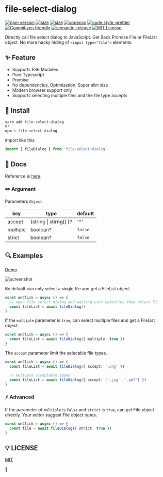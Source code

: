 # file-select-dialog

[![npm version](https://img.shields.io/npm/v/file-select-dialog.svg?style=flat)](https://www.npmjs.com/package/file-select-dialog)
[![size](https://img.shields.io/bundlephobia/min/file-select-dialog)](https://img.shields.io/bundlephobia/min/file-select-dialog)
[![size](https://img.shields.io/npm/dw/file-select-dialog?color=blue)](https://img.shields.io/npm/dw/file-select-dialog?color=blue)
[![codecov](https://codecov.io/gh/TomokiMiyauci/file-select-dialog/branch/main/graph/badge.svg?token=KY5KS2WE4I)](https://codecov.io/gh/TomokiMiyauci/file-select-dialog)
[![code style: prettier](https://img.shields.io/badge/code_style-prettier-ff69b4.svg?style=flat)](https://github.com/prettier/prettier)
[![Commitizen friendly](https://img.shields.io/badge/commitizen-friendly-brightgreen.svg)](http://commitizen.github.io/cz-cli/)
[![semantic-release](https://img.shields.io/badge/%20%20%F0%9F%93%A6%F0%9F%9A%80-semantic--release-e10079.svg)](https://github.com/semantic-release/semantic-release)
[![MIT License](https://img.shields.io/npm/l/file-select-dialog?color=blue&registry_uri=https%3A%2F%2Fregistry.npmjs.com)](https://github.com/TomokiMiyauci/blog/blob/master/LICENSE)

Directly call file select dialog to JavaScript.
Get Back Promise File or FileList object.
No more hacky hiding of `<input type="file">` elements.

## :sparkles: Feature

- Supports ES6 Modules
- Pure Typescript
- Promise
- No dependencies, Optimization, Super slim size
- Modern browser support only
- Supports selecting multiple files and the file type accepts

## :truck: Install

```bash
yarn add file-select-dialog
or
npm i file-select-dialog
```

import like this.

```ts
import { fileDialog } from 'file-select-dialog'
```

## :page_facing_up: Docs

Reference is [here](https://tomokimiyauci.github.io/file-select-dialog/modules/file_dialog.html#filedialog).

### :pencil2: Argument

Parameters `Object`

| key      | type                   | default |
| -------- | ---------------------- | ------- |
| accept   | (string \| stirng[] )? | '\*'    |
| multiple | boolean?               | `false` |
| strict   | boolean?               | `false` |

## :mag: Examples

[Demo](https://file-select-dialog.vercel.app/)

![screenshot](https://res.cloudinary.com/dz3vsv9pg/image/upload/c_scale,f_auto,q_auto,w_1217/v1606026970/screenshot.png)

By default can only select a single file and get a FileList object.

```ts
const onClick = async () => {
  // open file select dialog and waiting user selection then return FileList object.
  const fileList = await fileDialog()
}
```

If the `multiple` parameter is `true`, can select multiple files and get a FileList object.

```ts
const onClick = async () => {
  const fileList = await fileDialog({ multiple: true })
}
```

The `accept` parameter limit the selecable file types.

```ts
const onClick = async () => {
  const fileList = await fileDialog({ accept: '.png' })

  // multiple acceptable types
  const fileList = await fileDialog({ accept: ['.jpg', '.pdf'] })
}
```

### :zap: Advanced

If the parameter of `multiple` is `false` and `strict` is `true`, can get File object directly.
Your editor suggest File object types.

```ts
const onClick = async () => {
  const file = await fileDialog({ strict: true })
}
```

## :bulb: LICENSE

[MIT](https://github.com/TomokiMiyauci/file-select-dialog/blob/main/LICENSE)


